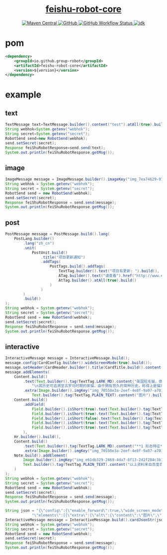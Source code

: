 <h1 align="center"><a href="https://github.com/group-robot/java-feishu-robot" target="_blank">feishu-robot-core</a></h1>
<p align="center">
<a href="https://search.maven.org/artifact/io.github.group-robot/feishu-robot-core">
<img alt="Maven Central" src="https://img.shields.io/maven-central/v/io.github.group-robot/feishu-robot-core?style=flat-square">
</a>
<a href="https://github.com/group-robot/java-feishu-robot/blob/master/LICENSE">
<img alt="GitHub" src="https://img.shields.io/github/license/group-robot/java-feishu-robot?style=flat-square">
</a>
<a href="https://github.com/group-robot/java-feishu-robot/actions">
<img alt="GitHub Workflow Status" src="https://img.shields.io/github/workflow/status/group-robot/java-feishu-robot/Tag%20Release?style=flat-square">
</a>
<a href="https://www.oracle.com/java/technologies/javase-downloads.html">
<img alt="jdk" src="https://img.shields.io/badge/jdk-8%2B-green?style=flat-square">
</a>
</p>

# pom

```xml
<dependency>
    <groupId>io.github.group-robot</groupId>
    <artifactId>feishu-robot-core</artifactId>
    <version>${version}</version>
</dependency>
```

# example

## text

```java
TextMessage text=TextMessage.builder().content("test").atAll(true).build();
String webhok=System.getenv("webhok");
String secret=System.getenv("secret"); 
RobotSend send=new RobotSend(webhok); 
send.setSecret(secret); 
Response feiShuRobotResponse=send.send(text); 
System.out.println(feiShuRobotResponse.getMsg());
```
## image
```java
ImageMessage message = ImageMessage.builder().imageKey("img_7ea74629-9191-4176-998c-2e603c9c5e8g").build();
String webhok = System.getenv("webhok");
String secret = System.getenv("secret");
RobotSend send = new RobotSend(webhok);
send.setSecret(secret);
Response feiShuRobotResponse = send.send(message);
System.out.println(feiShuRobotResponse.getMsg());
```

## post
```java
PostMessage message = PostMessage.build().lang(
    PostLang.builder()
        .lang("zh_cn")
        .unit(
            PostUnit.build()
                .title("项目更新通知")
                .addTags(
                    PostTags.build().addTags(
                        TextTag.builder().text("项目有更新: ").build(),
                        ATag.builder().text("请查看").href("http://www.example.com/").build(),
                        AtTag.builder().atAll(true).build()
                    )
                )
        )
        .build()
);
String webhok = System.getenv("webhok");
String secret = System.getenv("secret");
RobotSend send = new RobotSend(webhok);
send.setSecret(secret);
Response feiShuRobotResponse = send.send(message);
System.out.println(feiShuRobotResponse.getMsg());
```

## interactive
```java
InteractiveMessage message = InteractiveMessage.build();
message.config(CardConfig.builder().wideScreenMode(true).build());
message.setHeader(CardHeader.builder().title(CardTitle.build().content("\uD83D\uDC08 英国短毛猫")).template("indigo").build());
message.addElements(
    Content.build()
        .text(Text.builder().tag(TextTag.LARK_MD).content("英国短毛猫，体形圆胖，四肢短粗发达，毛短而密，头大脸圆，对人友善。 " +
            "\n其历史可追溯至古罗马时期的家猫，由于拥有悠久的育种历史，称得上是猫家族中的典范。").build())
        .extra(Image.builder().imgKey("img_70558e3a-2eef-4e8f-9a07-a701c165431g").alt(
            Text.builder().tag(TextTag.PLAIN_TEXT).content("图片").build()).build()),
    Content.build()
        .addField(
            Field.builder().isShort(true).text(Text.builder().tag(TextTag.LARK_MD).content("**中文学名：**\n英国短毛猫").build()).build(),
            Field.builder().isShort(true).text(Text.builder().tag(TextTag.LARK_MD).content("**拉丁学名：**\nFelinae").build()).build(),
            Field.builder().isShort(false).text(Text.builder().tag(TextTag.LARK_MD).content(" ").build()).build(),
            Field.builder().isShort(true).text(Text.builder().tag(TextTag.LARK_MD).content("**体形：**\n圆胖").build()).build(),
            Field.builder().isShort(true).text(Text.builder().tag(TextTag.LARK_MD).content("**被毛：**\n短而浓密、俗称地毯毛").build()).build()
        ),
    Hr.builder().build(),
    Content.build()
        .text(Text.builder().tag(TextTag.LARK_MD).content("**1 形态特征**\n\n 🔵 外形：身体厚实，胸部饱满宽阔，腿部粗壮，爪子浑圆，尾巴的根部粗壮，尾尖钝圆。\n\n🔵 毛色：共有十五种品种被承认，其中最著名的是蓝色系的英国短毛猫。 ").build())
        .extra(Image.builder().imgKey("img_70558e3a-2eef-4e8f-9a07-a701c165431g").alt(Text.builder().tag(TextTag.PLAIN_TEXT).content("图片").build()).build()),
    Note.build().addElement(
        Image.builder().imgKey("img_e61db329-2469-4da7-8f13-2d2f284c3b1g").alt(Text.builder().tag(TextTag.PLAIN_TEXT).content("图片").build()).build(),
        Text.builder().tag(TextTag.PLAIN_TEXT).content("以上资料来自百度百科").build()
    )
);
String webhok = System.getenv("webhok");
String secret = System.getenv("secret");
RobotSend send = new RobotSend(webhok);
send.setSecret(secret);
Response feiShuRobotResponse = send.send(message);
System.out.println(feiShuRobotResponse.getMsg());
```

```java
String json = "{\"config\":{\"enable_forward\":true,\"wide_screen_mode\":true}," +
            "\"elements\":[{\"extra\":{\"alt\":{\"content\":\"图片\",\"tag\":\"plain_text\"},\"compact_width\":false,\"img_key\":\"img_1cad0e51-26f6-492a-8280-a47057b09a0g\",\"mode\":\"crop_center\",\"preview\":true,\"tag\":\"img\"},\"fields\":null,\"tag\":\"div\",\"text\":{\"content\":\"英国短毛猫，体形圆胖，四肢短粗发达，毛短而密，头大脸圆，对人友善。 \\n其历史可追溯至古罗马时期的家猫，由于拥有悠久的育种历史，称得上是猫家族中的典范。\",\"tag\":\"lark_md\"}},{\"fields\":[{\"is_short\":true,\"text\":{\"content\":\"**中文学名：**\\n英国短毛猫\",\"tag\":\"lark_md\"}},{\"is_short\":true,\"text\":{\"content\":\"**拉丁学名：**\\nFelinae\",\"tag\":\"lark_md\"}},{\"is_short\":false,\"text\":{\"content\":\"\",\"tag\":\"lark_md\"}},{\"is_short\":true,\"text\":{\"content\":\"**体形：**\\n圆胖\",\"tag\":\"lark_md\"}},{\"is_short\":true,\"text\":{\"content\":\"**被毛：**\\n短而浓密、俗称地毯毛\",\"tag\":\"lark_md\"}}],\"tag\":\"div\"},{\"tag\":\"hr\"},{\"extra\":{\"alt\":{\"content\":\"图片\",\"tag\":\"plain_text\"},\"compact_width\":false,\"img_key\":\"img_70558e3a-2eef-4e8f-9a07-a701c165431g\",\"mode\":\"crop_center\",\"preview\":true,\"tag\":\"img\"},\"fields\":null,\"tag\":\"div\",\"text\":{\"content\":\"**1 形态特征**\\n\\n \uD83D\uDD35 外形：身体厚实，胸部饱满宽阔，腿部粗壮，爪子浑圆，尾巴的根部粗壮，尾尖钝圆。\\n\\n\uD83D\uDD35 毛色：共有十五种品种被承认，其中最著名的是蓝色系的英国短毛猫。 \",\"tag\":\"lark_md\"}},{\"elements\":[{\"alt\":{\"content\":\"图片\",\"tag\":\"plain_text\"},\"compact_width\":false,\"img_key\":\"img_7ea74629-9191-4176-998c-2e603c9c5e8g\",\"mode\":\"crop_center\",\"preview\":true,\"tag\":\"img\"},{\"content\":\"以上资料来自百度百科\",\"tag\":\"plain_text\"}],\"tag\":\"note\"}],\"header\":{\"template\":\"indigo\",\"title\":{\"content\":\"\uD83D\uDC08 英国短毛猫\",\"tag\":\"plain_text\"}}}";
InteractiveMessage message = InteractiveMessage.build().cardJsonStr(json);
String webhok = System.getenv("webhok");
String secret = System.getenv("secret");
RobotSend send = new RobotSend(webhok);
send.setSecret(secret);
Response feiShuRobotResponse = send.send(message);
System.out.println(feiShuRobotResponse.getMsg());
```